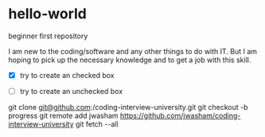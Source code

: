 # hello-world
beginner first repository

I am new to the coding/software and any other things to do with IT.
But I am hoping to pick up the necessary knowledge and to get a job with this skill.

- [x] try to create an checked box
- [ ] try to create an unchecked box


git clone git@github.com:<lieushijie>/coding-interview-university.git
git checkout -b progress
git remote add jwasham https://github.com/jwasham/coding-interview-university
git fetch --all
